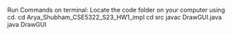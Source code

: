 Run Commands on terminal:
Locate the code folder on your computer using cd.
cd Arya_Shubham_CSE5322_S23_HW1_impl
cd src
javac DrawGUI.java
java DrawGUI
